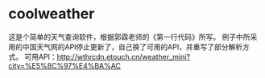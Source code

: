 # coolweather
这是个简单的天气查询软件，根据郭霖老师的《第一行代码》所写。
例子中所采用的中国天气网的API停止更新了，自己换了可用的API，并重写了部分解析方式。
可用API：http://wthrcdn.etouch.cn/weather_mini?city=%E5%8C%97%E4%BA%AC


